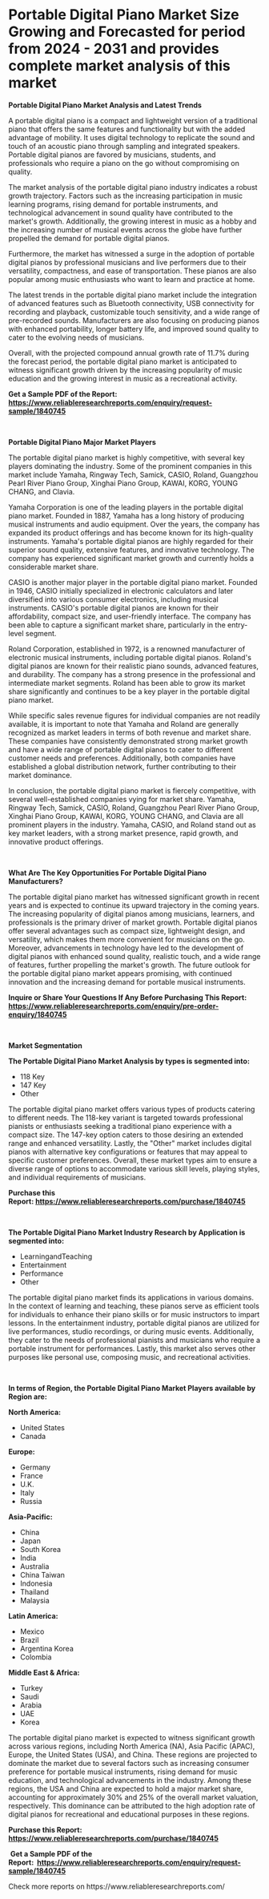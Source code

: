 <p><h1>Portable Digital Piano Market Size Growing and Forecasted for period from 2024 - 2031 and provides complete market analysis of this market</h1></p><p><strong>Portable Digital Piano Market Analysis and Latest Trends</strong></p>
<p><p>A portable digital piano is a compact and lightweight version of a traditional piano that offers the same features and functionality but with the added advantage of mobility. It uses digital technology to replicate the sound and touch of an acoustic piano through sampling and integrated speakers. Portable digital pianos are favored by musicians, students, and professionals who require a piano on the go without compromising on quality.</p><p>The market analysis of the portable digital piano industry indicates a robust growth trajectory. Factors such as the increasing participation in music learning programs, rising demand for portable instruments, and technological advancement in sound quality have contributed to the market's growth. Additionally, the growing interest in music as a hobby and the increasing number of musical events across the globe have further propelled the demand for portable digital pianos.</p><p>Furthermore, the market has witnessed a surge in the adoption of portable digital pianos by professional musicians and live performers due to their versatility, compactness, and ease of transportation. These pianos are also popular among music enthusiasts who want to learn and practice at home.</p><p>The latest trends in the portable digital piano market include the integration of advanced features such as Bluetooth connectivity, USB connectivity for recording and playback, customizable touch sensitivity, and a wide range of pre-recorded sounds. Manufacturers are also focusing on producing pianos with enhanced portability, longer battery life, and improved sound quality to cater to the evolving needs of musicians.</p><p>Overall, with the projected compound annual growth rate of 11.7% during the forecast period, the portable digital piano market is anticipated to witness significant growth driven by the increasing popularity of music education and the growing interest in music as a recreational activity.</p></p>
<p><strong>Get a Sample PDF of the Report:&nbsp; <a href="https://www.reliableresearchreports.com/enquiry/request-sample/1840745">https://www.reliableresearchreports.com/enquiry/request-sample/1840745</a></strong></p>
<p>&nbsp;</p>
<p><strong>Portable Digital Piano Major Market Players</strong></p>
<p><p>The portable digital piano market is highly competitive, with several key players dominating the industry. Some of the prominent companies in this market include Yamaha, Ringway Tech, Samick, CASIO, Roland, Guangzhou Pearl River Piano Group, Xinghai Piano Group, KAWAI, KORG, YOUNG CHANG, and Clavia.</p><p>Yamaha Corporation is one of the leading players in the portable digital piano market. Founded in 1887, Yamaha has a long history of producing musical instruments and audio equipment. Over the years, the company has expanded its product offerings and has become known for its high-quality instruments. Yamaha's portable digital pianos are highly regarded for their superior sound quality, extensive features, and innovative technology. The company has experienced significant market growth and currently holds a considerable market share.</p><p>CASIO is another major player in the portable digital piano market. Founded in 1946, CASIO initially specialized in electronic calculators and later diversified into various consumer electronics, including musical instruments. CASIO's portable digital pianos are known for their affordability, compact size, and user-friendly interface. The company has been able to capture a significant market share, particularly in the entry-level segment.</p><p>Roland Corporation, established in 1972, is a renowned manufacturer of electronic musical instruments, including portable digital pianos. Roland's digital pianos are known for their realistic piano sounds, advanced features, and durability. The company has a strong presence in the professional and intermediate market segments. Roland has been able to grow its market share significantly and continues to be a key player in the portable digital piano market.</p><p>While specific sales revenue figures for individual companies are not readily available, it is important to note that Yamaha and Roland are generally recognized as market leaders in terms of both revenue and market share. These companies have consistently demonstrated strong market growth and have a wide range of portable digital pianos to cater to different customer needs and preferences. Additionally, both companies have established a global distribution network, further contributing to their market dominance.</p><p>In conclusion, the portable digital piano market is fiercely competitive, with several well-established companies vying for market share. Yamaha, Ringway Tech, Samick, CASIO, Roland, Guangzhou Pearl River Piano Group, Xinghai Piano Group, KAWAI, KORG, YOUNG CHANG, and Clavia are all prominent players in the industry. Yamaha, CASIO, and Roland stand out as key market leaders, with a strong market presence, rapid growth, and innovative product offerings.</p></p>
<p>&nbsp;</p>
<p><strong>What Are The Key Opportunities For Portable Digital Piano Manufacturers?</strong></p>
<p><p>The portable digital piano market has witnessed significant growth in recent years and is expected to continue its upward trajectory in the coming years. The increasing popularity of digital pianos among musicians, learners, and professionals is the primary driver of market growth. Portable digital pianos offer several advantages such as compact size, lightweight design, and versatility, which makes them more convenient for musicians on the go. Moreover, advancements in technology have led to the development of digital pianos with enhanced sound quality, realistic touch, and a wide range of features, further propelling the market's growth. The future outlook for the portable digital piano market appears promising, with continued innovation and the increasing demand for portable musical instruments.</p></p>
<p><strong>Inquire or Share Your Questions If Any Before Purchasing This Report: <a href="https://www.reliableresearchreports.com/enquiry/pre-order-enquiry/1840745">https://www.reliableresearchreports.com/enquiry/pre-order-enquiry/1840745</a></strong></p>
<p>&nbsp;</p>
<p><strong>Market Segmentation</strong></p>
<p><strong>The Portable Digital Piano Market Analysis by types is segmented into:</strong></p>
<p><ul><li>118 Key</li><li>147 Key</li><li>Other</li></ul></p>
<p><p>The portable digital piano market offers various types of products catering to different needs. The 118-key variant is targeted towards professional pianists or enthusiasts seeking a traditional piano experience with a compact size. The 147-key option caters to those desiring an extended range and enhanced versatility. Lastly, the "Other" market includes digital pianos with alternative key configurations or features that may appeal to specific customer preferences. Overall, these market types aim to ensure a diverse range of options to accommodate various skill levels, playing styles, and individual requirements of musicians.</p></p>
<p><strong>Purchase this Report:&nbsp;<a href="https://www.reliableresearchreports.com/purchase/1840745">https://www.reliableresearchreports.com/purchase/1840745</a></strong></p>
<p>&nbsp;</p>
<p><strong>The Portable Digital Piano Market Industry Research by Application is segmented into:</strong></p>
<p><ul><li>LearningandTeaching</li><li>Entertainment</li><li>Performance</li><li>Other</li></ul></p>
<p><p>The portable digital piano market finds its applications in various domains. In the context of learning and teaching, these pianos serve as efficient tools for individuals to enhance their piano skills or for music instructors to impart lessons. In the entertainment industry, portable digital pianos are utilized for live performances, studio recordings, or during music events. Additionally, they cater to the needs of professional pianists and musicians who require a portable instrument for performances. Lastly, this market also serves other purposes like personal use, composing music, and recreational activities.</p></p>
<p>&nbsp;</p>
<p><strong>In terms of Region, the Portable Digital Piano Market Players available by Region are:</strong></p>
<p>
    <p> <strong> North America: </strong>
        <ul>
            <li>United States</li>
            <li>Canada</li>
        </ul>
        </p> 
    <p> <strong> Europe: </strong>
        <ul>
            <li>Germany</li>
            <li>France</li>
            <li>U.K.</li>
            <li>Italy</li>
            <li>Russia</li>
        </ul>
        </p> 
    <p> <strong> Asia-Pacific: </strong>
        <ul>
            <li>China</li>
            <li>Japan</li>
            <li>South Korea</li>
            <li>India</li>
            <li>Australia</li>
            <li>China Taiwan</li>
            <li>Indonesia</li>
            <li>Thailand</li>
            <li>Malaysia</li>
        </ul>
        </p> 
    <p> <strong> Latin America: </strong>
        <ul>
            <li>Mexico</li>
            <li>Brazil</li>
            <li>Argentina Korea</li>
            <li>Colombia</li>
        </ul>
        </p> 
    <p> <strong> Middle East & Africa: </strong>
        <ul>
            <li>Turkey</li>
            <li>Saudi</li>
            <li>Arabia</li>
            <li>UAE</li>
            <li>Korea</li>
        </ul>
    </p>
    </p>
<p><p>The portable digital piano market is expected to witness significant growth across various regions, including North America (NA), Asia Pacific (APAC), Europe, the United States (USA), and China. These regions are projected to dominate the market due to several factors such as increasing consumer preference for portable musical instruments, rising demand for music education, and technological advancements in the industry. Among these regions, the USA and China are expected to hold a major market share, accounting for approximately 30% and 25% of the overall market valuation, respectively. This dominance can be attributed to the high adoption rate of digital pianos for recreational and educational purposes in these regions.</p></p>
<p><strong>Purchase this Report: <a href="https://www.reliableresearchreports.com/purchase/1840745">https://www.reliableresearchreports.com/purchase/1840745</a></strong></p>
<p>&nbsp;<strong>Get a Sample PDF of the Report:&nbsp;&nbsp;<a href="https://www.reliableresearchreports.com/enquiry/request-sample/1840745">https://www.reliableresearchreports.com/enquiry/request-sample/1840745</a></strong></p>
<p><strong></strong></p>
<p>Check more reports on https://www.reliableresearchreports.com/</p>